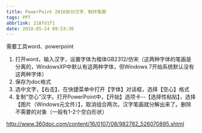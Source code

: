 ```yaml
---
title: PowerPoint 2016拆分汉字、制作笔画
tags: PPT
abbrlink: 218fd1f1
date: 2018-05-24 09:53:30
---
```


需要工具word、powerpoint

1. 打开word，输入汉字，设置字体为楷体GB2312/仿宋（这两种字体的笔画是分离的，WindowsXP中默认有这两种字体，但Windows 7开始系统默认没有这两种字体）
2. 保存为doc格式
3. 选中文字，【右击】，在快捷菜单中打开【字体】对话框，选择【空心】格式
4. 复制“空心”汉字。打开PowerPoint中，【开始】选项卡--【选择性粘贴】，选择【图片（Windows元文件）】，取消组合两次。汉字笔画就分解出来了。删除不需要的对象（一般有1-2个空白形状）








http://www.360doc.com/content/16/0107/08/982782_526070895.shtml